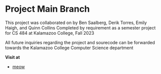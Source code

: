 # Project Main Branch
This project was collaborated on by Ben Saalberg, Derik Torres, Emily Haigh, and Quinn Collins
Completed by requirement as a semester project for CS 484 at Kalamazoo College, Fall 2023

All future inquiries regarding the project and sourecode can be forwarded towards the Kalamazoo College
Computer Science department

**Visit at**
- [meow](https://cs484-project.github.io/src/index.html)